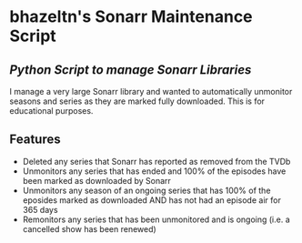 # bhazeltn's Sonarr Maintenance Script
## _Python Script to manage Sonarr Libraries_

I manage a very large Sonarr library and wanted to automatically unmonitor seasons and series as they are marked fully downloaded. This is for educational purposes.

## Features

- Deleted any series that Sonarr has reported as removed from the TVDb
- Unmonitors any series that has ended and 100% of the episodes have been marked as downloaded by Sonarr
- Unmonitors any season of an ongoing series that has 100% of the eposides marked as downloaded AND has not had an episode air for 365 days
- Remonitors any series that has been unmonitored and is ongoing (i.e. a cancelled show has been renewed)